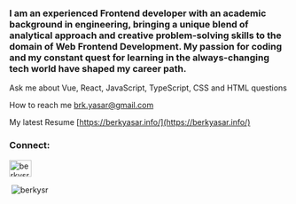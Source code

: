<h3 align="left">
I am an experienced Frontend developer with an academic background in
engineering, bringing a unique blend of analytical approach and creative
problem-solving skills to the domain of Web Frontend Development.
My passion for coding and my constant quest for learning in the always-changing
tech world have shaped my career path.</h3>

Ask me about Vue, React, JavaScript, TypeScript, CSS and HTML questions

How to reach me brk.yasar@gmail.com

My latest Resume [https://berkyasar.info/](https://berkyasar.info/)

<h3 align="left">Connect:</h3>
<a href="https://www.linkedin.com/in/berkysr/" target="blank"><img align="center" src="https://cdn.jsdelivr.net/npm/simple-icons@3.0.1/icons/linkedin.svg" alt="berkysr" height="30" width="40" /></a>

<p>&nbsp;<img align="center" src="https://github-readme-stats.vercel.app/api?username=berkysr&show_icons=true&locale=en&bg_color=0d1117&text_color=fff" alt="berkysr" /></p>
